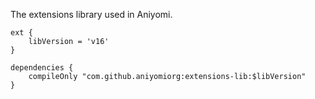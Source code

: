 The extensions library used in Aniyomi.

```
ext {
    libVersion = 'v16'
}

dependencies {
    compileOnly "com.github.aniyomiorg:extensions-lib:$libVersion"
}
```

